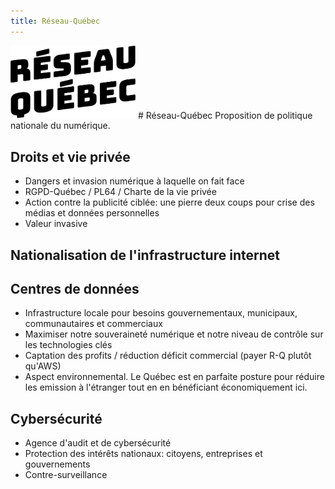 ```yaml
---
title: Réseau-Québec
---
```

<img src="logo.png" width="200" />
# Réseau-Québec
Proposition de politique nationale du numérique.

## Droits et vie privée
- Dangers et invasion numérique à laquelle on fait face
- RGPD-Québec / PL64 / Charte de la vie privée
- Action contre la publicité ciblée: une pierre deux coups pour crise des médias et données personnelles
- Valeur invasive

## Nationalisation de l'infrastructure internet


## Centres de données
- Infrastructure locale pour besoins gouvernementaux, municipaux, communautaires et commerciaux
- Maximiser notre souveraineté numérique et notre niveau de contrôle sur les technologies clés
- Captation des profits / réduction déficit commercial (payer R-Q plutôt qu'AWS)
- Aspect environnemental. Le Québec est en parfaite posture pour réduire les emission à l'étranger tout en en bénéficiant économiquement ici. 

## Cybersécurité
- Agence d'audit et de cybersécurité
- Protection des intérêts nationaux: citoyens, entreprises et gouvernements
- Contre-surveillance

